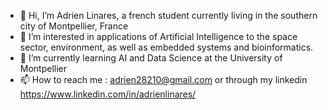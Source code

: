 - 👋 Hi, I’m Adrien Linares, a french student currently living in the southern city of Montpellier, France
- 👀 I’m interested in applications of Artificial Intelligence to the space sector, environment, as well as embedded systems and bioinformatics.
- 🌱 I’m currently learning AI and Data Science at the University of Montpellier
- 📫 How to reach me : adrien28210@gmail.com or through my linkedin https://www.linkedin.com/in/adrienlinares/

<!---
adlina1/adlina1 is a ✨ special ✨ repository because its `README.md` (this file) appears on your GitHub profile.
You can click the Preview link to take a look at your changes.
--->
